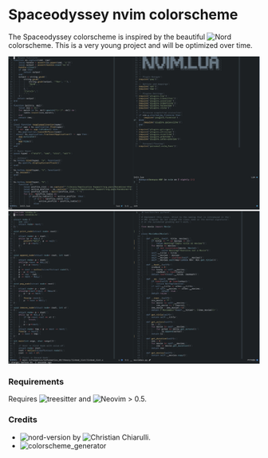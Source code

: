 # Spaceodyssey nvim colorscheme

The Spaceodyssey colorscheme is inspired by the beautiful ![Nord](https://github.com/arcticicestudio/nord) colorscheme.
This is a very young project and will be optimized over time.

![Screenshot01](/screenshots/nvim01.png?raw=true "Example Screenshot01")
![Screenshot02](/screenshots/nvim02.png?raw=true "Example Screenshot02")

### Requirements
Requires ![treesitter](https://github.com/nvim-treesitter/nvim-treesitter) and ![Neovim](https://github.com/neovim/neovim) > 0.5.

### Credits
- ![nord-version](https://github.com/ChristianChiarulli/nvcode-color-schemes.vim/blob/master/nord.yml) by ![Christian Chiarulli](https://github.com/ChristianChiarulli).
- ![colorscheme_generator](https://gist.github.com/shadmansaleh/101d27a3593a9765a81bc548370ba018)
